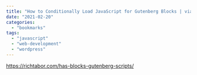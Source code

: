 ```yaml
---
title: "How to Conditionally Load JavaScript for Gutenberg Blocks | via Rich Tabor"
date: "2021-02-20"
categories: 
  - "bookmarks"
tags: 
  - "javascript"
  - "web-development"
  - "wordpress"
---
```


https://richtabor.com/has-blocks-gutenberg-scripts/

